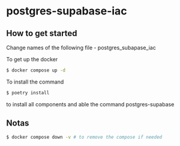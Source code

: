 # postgres-supabase-iac


## How to get started

Change names of the following file
    - postgres_subapase_iac


To get up the docker
```bash
$ docker compose up -d
```

To install the command
```bash
$ poetry install
```







to install all components and able the command postgres-supabase



## Notas

```bash
$ docker compose down -v # to remove the compose if needed
```